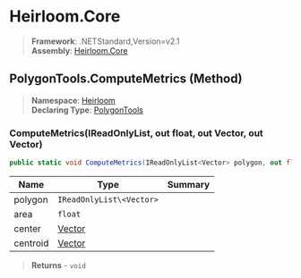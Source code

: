 # Heirloom.Core

> **Framework**: .NETStandard,Version=v2.1  
> **Assembly**: [Heirloom.Core][0]

## PolygonTools.ComputeMetrics (Method)

> **Namespace**: [Heirloom][0]  
> **Declaring Type**: [PolygonTools][1]

### ComputeMetrics(IReadOnlyList<Vector>, out float, out Vector, out Vector)

```cs
public static void ComputeMetrics(IReadOnlyList<Vector> polygon, out float area, out Vector center, out Vector centroid)
```

| Name     | Type                     | Summary |
|----------|--------------------------|---------|
| polygon  | `IReadOnlyList\<Vector>` |         |
| area     | `float`                  |         |
| center   | [Vector][2]              |         |
| centroid | [Vector][2]              |         |

> **Returns** - `void`

[0]: ../../../Heirloom.Core.md
[1]: ../PolygonTools.md
[2]: ../Vector.md
